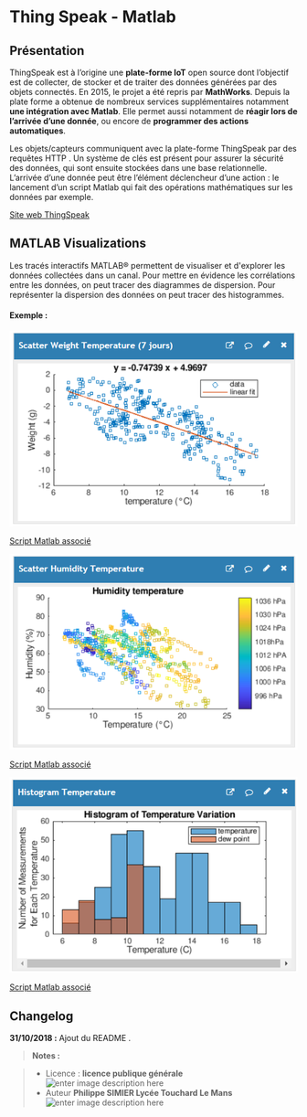 ﻿# Thing Speak - Matlab

## Présentation
ThingSpeak est à l’origine une **plate-forme IoT** open source dont l’objectif est de collecter, de stocker et de traiter des données générées par des objets connectés. En 2015, le projet a été repris par **MathWorks**. Depuis la plate forme a obtenue de nombreux services supplémentaires notamment **une intégration avec Matlab**.
Elle permet aussi notamment de **réagir lors de l’arrivée d’une donnée**, ou encore de **programmer des actions automatiques**.

Les objets/capteurs communiquent  avec la plate-forme ThingSpeak par des requêtes HTTP .  Un système de clés est présent pour assurer la sécurité des données, qui sont ensuite stockées dans une base relationnelle. L’arrivée d’une donnée peut être l’élément déclencheur d’une action : le lancement d’un script Matlab qui fait des opérations mathématiques sur les données par exemple.

[Site web ThingSpeak](https://thingspeak.com)

## MATLAB Visualizations

Les tracés interactifs MATLAB® permettent de visualiser et d'explorer les données collectées dans un canal. Pour mettre en évidence les corrélations entre les données, on peut tracer des diagrammes de dispersion. Pour représenter la dispersion  des données on peut tracer des histogrammes.

#### Exemple :
![dispersion température/poids ](/matlab/figure1.PNG)

[Script Matlab associé](/matlab/dispersion_poids_temperature.m)

![dispersion température/humidité ](/matlab/figure3.PNG)

[Script Matlab associé](/matlab/dispersion_temperature_humidity.m)

![histogramme temps/poids ](/matlab/figure2.PNG)

[Script Matlab associé](/matlab/histogramme_temperature.m)



## Changelog

 **31/10/2018 :** Ajout du README . 
 
 
> **Notes :**


> - Licence : **licence publique générale** ![enter image description here](https://img.shields.io/badge/licence-GPL-green.svg)
> - Auteur **Philippe SIMIER Lycée Touchard Le Mans**
>  ![enter image description here](https://img.shields.io/badge/built-passing-green.svg)
<!-- TOOLBOX 

Génération des badges : https://shields.io/
Génération de ce fichier : https://stackedit.io/editor#




